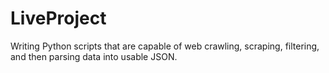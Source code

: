 # LiveProject
Writing Python scripts that are capable of web crawling, scraping, filtering, and then parsing data into usable JSON.
